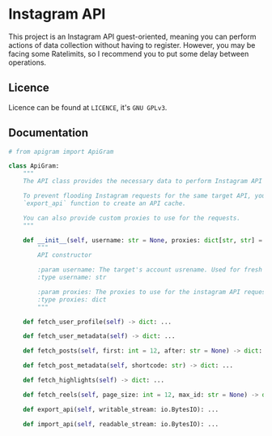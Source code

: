 # Instagram API

This project is an Instagram API guest-oriented, meaning you can perform actions of data collection without having to register. However, you may be facing some Ratelimits, so I recommend you to put some delay between operations.

## Licence
Licence can be found at ``LICENCE``, it's ``GNU GPLv3``.

## Documentation

```python
# from apigram import ApiGram

class ApiGram:
    """
    The API class provides the necessary data to perform Instagram API web requests.

    To prevent flooding Instagram requests for the same target API, you can use the
    `export_api` function to create an API cache.

    You can also provide custom proxies to use for the requests.
    """

    def __init__(self, username: str = None, proxies: dict[str, str] = None):
        """
        API constructor

        :param username: The target's account usrename. Used for fresh API.
        :type username: str

        :param proxies: The proxies to use for the instagram API requests.
        :type proxies: dict
        """

    def fetch_user_profile(self) -> dict: ...

    def fetch_user_metadata(self) -> dict: ...

    def fetch_posts(self, first: int = 12, after: str = None) -> dict: ...

    def fetch_post_metadata(self, shortcode: str) -> dict: ...

    def fetch_highlights(self) -> dict: ...

    def fetch_reels(self, page_size: int = 12, max_id: str = None) -> dict: ...

    def export_api(self, writable_stream: io.BytesIO): ...

    def import_api(self, readable_stream: io.BytesIO): ...
```
